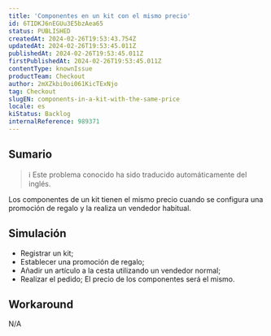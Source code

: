 ```yaml
---
title: 'Componentes en un kit con el mismo precio'
id: 6TIDKJ6nEGUu3E5bzAea65
status: PUBLISHED
createdAt: 2024-02-26T19:53:43.754Z
updatedAt: 2024-02-26T19:53:45.011Z
publishedAt: 2024-02-26T19:53:45.011Z
firstPublishedAt: 2024-02-26T19:53:45.011Z
contentType: knownIssue
productTeam: Checkout
author: 2mXZkbi0oi061KicTExNjo
tag: Checkout
slugEN: components-in-a-kit-with-the-same-price
locale: es
kiStatus: Backlog
internalReference: 989371
---
```


## Sumario

>ℹ️ Este problema conocido ha sido traducido automáticamente del inglés.


Los componentes de un kit tienen el mismo precio cuando se configura una promoción de regalo y la realiza un vendedor habitual.


##

## Simulación



- Registrar un kit;
- Establecer una promoción de regalo;
- Añadir un artículo a la cesta utilizando un vendedor normal;
- Realizar el pedido; El precio de los componentes será el mismo.


##

## Workaround


N/A




